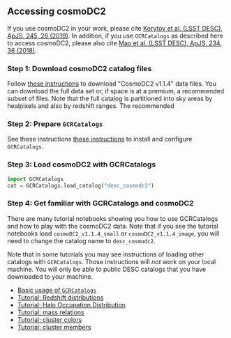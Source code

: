 <!--- Do not delete this line, it is needed for jinja_markdown to render this page correctly -->

## Accessing cosmoDC2

If you use cosmoDC2 in your work, please cite [Korytov et al. (LSST DESC), ApJS, 245, 26 (2019)](https://ui.adsabs.harvard.edu/abs/2019ApJS..245...26K/abstract). In addition, if you use `GCRCatalogs` as described here to access cosmoDC2, please also cite [Mao et al. (LSST DESC), ApJS, 234, 36 (2018)](https://ui.adsabs.harvard.edu/abs/2018ApJS..234...36M/abstract).


### Step 1: Download cosmoDC2 catalog files

Follow [these instructions](download) to download "CosmoDC2 v1.1.4" data files.
You can download the full data set or, if space is at a premium, a recommended subset of files.
Note that the full catalog is partitioned into sky areas by healpixels and also by redshift ranges. The recommended


### Step 2: Prepare `GCRCatalogs`

See these instructions  [these instructions](install_gcr) to install and configure `GCRCatalogs`.

### Step 3: Load cosmoDC2 with GCRCatalogs

```python
import GCRCatalogs
cat = GCRCatalogs.load_catalog("desc_cosmodc2")
```

### Step 4: Get familiar with GCRCatalogs and cosmoDC2

There are many tutorial notebooks showing you how to use GCRCatalogs and how to play with the cosmoDC2 data.
Note that if you see the tutorial notebooks load `cosmoDC2_v1.1.4_small` or `cosmoDC2_v1.1.4_image`,
you will need to change the catalog name to `desc_cosmodc2`.

Note that in some tutorials you may see instructions of loading other catalogs with `GCRCatalogs`. Those instructions will *not* work on your local machine. You will only be able to public DESC catalogs that you have downloaded to your machine.

- [Basic usage of `GCRCatalogs`](https://nbviewer.jupyter.org/github/LSSTDESC/gcr-catalogs/blob/master/examples/GCRCatalogs%20Demo.ipynb)
- [Tutorial: Redshift distributions](https://nbviewer.jupyter.org/github/LSSTDESC/DC2-analysis/blob/rendered/tutorials/extragalactic_gcr_redshift_dist.nbconvert.ipynb)
- [Tutorial: Halo Occupation Distribution](https://nbviewer.jupyter.org/github/LSSTDESC/DC2-analysis/blob/rendered/tutorials/extragalactic_gcr_hod.nbconvert.ipynb)
- [Tutorial: mass relations](https://nbviewer.jupyter.org/github/LSSTDESC/DC2-analysis/blob/rendered/tutorials/extragalactic_gcr_mass_relations.nbconvert.ipynb)
- [Tutorial: cluster colors](https://nbviewer.jupyter.org/github/LSSTDESC/DC2-analysis/blob/rendered/tutorials/extragalactic_gcr_cluster_colors.nbconvert.ipynb)
- [Tutorial: cluster members](https://nbviewer.jupyter.org/github/LSSTDESC/DC2-analysis/blob/rendered/tutorials/extragalactic_gcr_cluster_members.nbconvert.ipynb)
